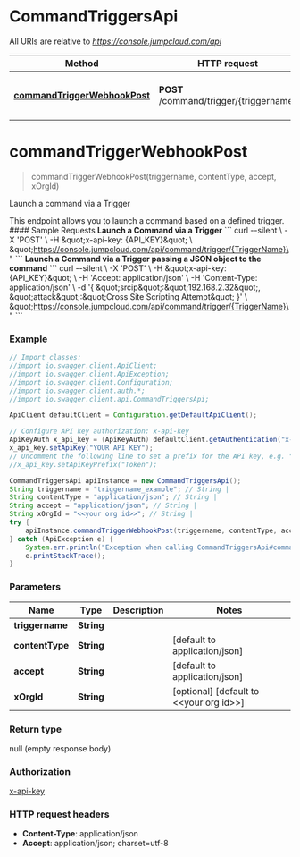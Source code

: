 # CommandTriggersApi

All URIs are relative to *https://console.jumpcloud.com/api*

Method | HTTP request | Description
------------- | ------------- | -------------
[**commandTriggerWebhookPost**](CommandTriggersApi.md#commandTriggerWebhookPost) | **POST** /command/trigger/{triggername} | Launch a command via a Trigger


<a name="commandTriggerWebhookPost"></a>
# **commandTriggerWebhookPost**
> commandTriggerWebhookPost(triggername, contentType, accept, xOrgId)

Launch a command via a Trigger

This endpoint allows you to launch a command based on a defined trigger.  #### Sample Requests  **Launch a Command via a Trigger**  &#x60;&#x60;&#x60; curl --silent \\      -X &#39;POST&#39; \\      -H \&quot;x-api-key: {API_KEY}\&quot; \\      \&quot;https://console.jumpcloud.com/api/command/trigger/{TriggerName}\&quot; &#x60;&#x60;&#x60; **Launch a Command via a Trigger passing a JSON object to the command** &#x60;&#x60;&#x60; curl --silent \\      -X &#39;POST&#39; \\      -H \&quot;x-api-key: {API_KEY}\&quot; \\      -H &#39;Accept: application/json&#39; \\      -H &#39;Content-Type: application/json&#39; \\      -d &#39;{ \&quot;srcip\&quot;:\&quot;192.168.2.32\&quot;, \&quot;attack\&quot;:\&quot;Cross Site Scripting Attempt\&quot; }&#39; \\      \&quot;https://console.jumpcloud.com/api/command/trigger/{TriggerName}\&quot; &#x60;&#x60;&#x60;

### Example
```java
// Import classes:
//import io.swagger.client.ApiClient;
//import io.swagger.client.ApiException;
//import io.swagger.client.Configuration;
//import io.swagger.client.auth.*;
//import io.swagger.client.api.CommandTriggersApi;

ApiClient defaultClient = Configuration.getDefaultApiClient();

// Configure API key authorization: x-api-key
ApiKeyAuth x_api_key = (ApiKeyAuth) defaultClient.getAuthentication("x-api-key");
x_api_key.setApiKey("YOUR API KEY");
// Uncomment the following line to set a prefix for the API key, e.g. "Token" (defaults to null)
//x_api_key.setApiKeyPrefix("Token");

CommandTriggersApi apiInstance = new CommandTriggersApi();
String triggername = "triggername_example"; // String | 
String contentType = "application/json"; // String | 
String accept = "application/json"; // String | 
String xOrgId = "<<your org id>>"; // String | 
try {
    apiInstance.commandTriggerWebhookPost(triggername, contentType, accept, xOrgId);
} catch (ApiException e) {
    System.err.println("Exception when calling CommandTriggersApi#commandTriggerWebhookPost");
    e.printStackTrace();
}
```

### Parameters

Name | Type | Description  | Notes
------------- | ------------- | ------------- | -------------
 **triggername** | **String**|  |
 **contentType** | **String**|  | [default to application/json]
 **accept** | **String**|  | [default to application/json]
 **xOrgId** | **String**|  | [optional] [default to &lt;&lt;your org id&gt;&gt;]

### Return type

null (empty response body)

### Authorization

[x-api-key](../README.md#x-api-key)

### HTTP request headers

 - **Content-Type**: application/json
 - **Accept**: application/json; charset=utf-8

